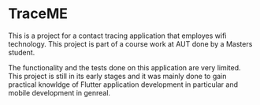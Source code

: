 
# TraceME

This is a project for a contact tracing application that employes wifi technology.
This project is part of a course work at AUT done by a Masters student.

The functionality and the tests done on this application are very limited. This project is still in its early stages and it was mainly done to gain practical knowldge of Flutter application development in particular and mobile development in genreal.

